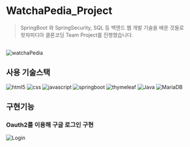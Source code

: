 # WatchaPedia_Project
> SpringBoot 와 SpringSecurity, SQL 등 백엔드 웹 개발 기술을 배운 것들로 
> 왓챠피디아 클론코딩 Team Project를 진행했습니다.
<br>

<img alt="watchaPedia" src="https://github.com/mollani0704/WatchaPedia_Project_Backup/assets/72548305/8c42a872-27ba-4c0e-bfe1-ef31ba42cf09">

## 사용 기술스택
<p>
  <img alt="html5" src="https://img.shields.io/badge/-html5-F44336?style=flat-square&logo=html5&logoColor=white" />
  <img alt="css" src="https://img.shields.io/badge/-css-03A9F4?style=flat-square&logo=css3&logoColor=white" />
  <img alt="javascript" src="https://img.shields.io/badge/-javascript-FFEB3B?style=flat-square&logo=javascript&logoColor=white" />
  <img alt="springboot" src="https://img.shields.io/badge/-springboot-13aa52?style=flat-square&logo=springboot&logoColor=white" />
  <img alt="thymeleaf" src="https://img.shields.io/badge/-thymeleaf-13aa52?style=flat-square&logo=thymeleaf&logoColor=white" />
  <img alt="Java" src="https://img.shields.io/badge/-java-007396?style=flat-square&logo=java&logoColor=white" />
  <img alt="MariaDB" src="https://img.shields.io/badge/-mariadb-42A5F5?style=flat-square&logo=mariadb&logoColor=white" />
</p>

## 구현기능
### Oauth2를 이용해 구글 로그인 구현
![Login](https://github.com/mollani0704/WatchaPedia_Project_Backup/assets/72548305/46087768-cd4d-411f-976e-8be90209249b)
